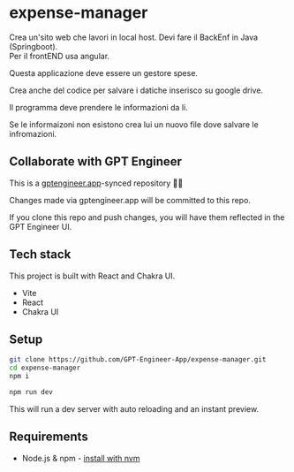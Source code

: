 # expense-manager

Crea un'sito web che lavori in local host. 
Devi fare il BackEnf in Java (Springboot).  
Per il frontEND usa angular. 

Questa applicazione deve essere un gestore spese. 

Crea anche del codice per salvare i datiche inserisco su  google drive. 

Il programma deve prendere le informazioni da li. 


Se le informaizoni non esistono crea lui un nuovo file dove salvare le infromazioni.

## Collaborate with GPT Engineer

This is a [gptengineer.app](https://gptengineer.app)-synced repository 🌟🤖

Changes made via gptengineer.app will be committed to this repo.

If you clone this repo and push changes, you will have them reflected in the GPT Engineer UI.

## Tech stack

This project is built with React and Chakra UI.

- Vite
- React
- Chakra UI

## Setup

```sh
git clone https://github.com/GPT-Engineer-App/expense-manager.git
cd expense-manager
npm i
```

```sh
npm run dev
```

This will run a dev server with auto reloading and an instant preview.

## Requirements

- Node.js & npm - [install with nvm](https://github.com/nvm-sh/nvm#installing-and-updating)
